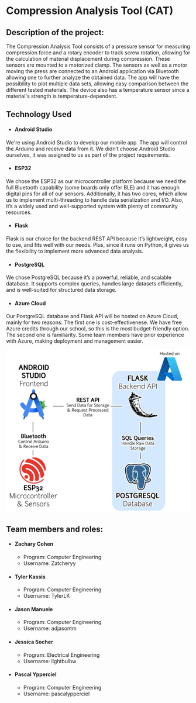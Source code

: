 # Compression Analysis Tool (CAT)
## Description of the project:
The Compression Analysis Tool consists of a pressure sensor for measuring compression force and a rotary encoder to track screw rotation, allowing for the calculation of material displacement during compression. These sensors are mounted to a motorized clamp. The sensors as well as a motor moving the press are connected to an Android application via Bluetooth allowing one to further analyze the obtained data. The app will have the possibility to plot multiple data sets, allowing easy comparison between the different tested materials. The device also has a temperature sensor since a material's strength is temperature-dependent. 

## Technology Used
* #### Android Studio
We're using Android Studio to develop our mobile app. The app will control the Arduino and receive data from it. We didn’t choose Android Studio ourselves, it was assigned to us as part of the project requirements.
* #### ESP32
We chose the ESP32 as our microcontroller platform because we need the full Bluetooth capability (some boards only offer BLE) and it has enough digital pins for all of our sensors. Additionally, it has two cores, which allow us to implement multi-threading to handle data serialization and I/O. Also, it’s a widely used and well-supported system with plenty of community resources.  
* #### Flask
Flask is our choice for the backend REST API because it’s lightweight, easy to use, and fits well with our needs. Plus, since it runs on Python, it gives us the flexibility to implement more advanced data analysis.
* #### PostgreSQL
We chose PostgreSQL because it’s a powerful, reliable, and scalable database. It supports complex queries, handles large datasets efficiently, and is well-suited for structured data storage.
* #### Azure Cloud 
Our PostgreSQL database and Flask API will be hosted on Azure Cloud, mainly for two reasons. The first one is cost-effectivenese. We have free Azure credits through our school, so this is the most budget-friendly option. The second one is familiarity. Some team members have prior experience with Azure, making deployment and management easier.

![Tech Stack Image](docs/images/techstack.png)


## Team members and roles:
* #### Zachary Cohen
  - Program: Computer Engineering 
  - Username: Zatcheryy
* #### Tyler Kassis
  - Program: Computer Engineering 
  - Username: TylerLK
* #### Jason Manuele
  - Program: Computer Engineering 
  - Username: adjasontm
* #### Jessica Socher
  - Program: Electrical Engineering 
  - Username: lightbulbw
* #### Pascal Ypperciel 
  - Program: Computer Engineering 
  - Username: pascalypperciel
